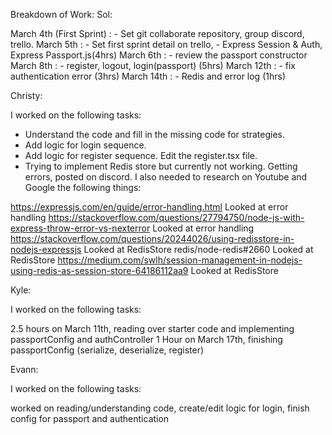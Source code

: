 Breakdown of Work:
Sol:

March 4th (First Sprint) : <Set up group> - Set git collaborate repository, group discord, trello.
March 5th : <Update trello> - Set first sprint detail on trello, <Watching Youtube> - Express Session & Auth, Express Passport.js(4hrs)
March 6th : <Review Passport lab> - review the passport constructor
March 8th : <authentication> - register, logout, login(passport) (5hrs)
March 12th : <authentication> - fix authentication error (3hrs)
March 14th : <authentication> - Redis and error log (1hrs)


Christy: 

I worked on the following tasks:

- Understand the code and fill in the missing code for strategies.
- Add logic for login sequence.
- Add logic for register sequence. Edit the register.tsx file.
- Trying to implement Redis store but currently not working. Getting errors, posted on discord.
I also needed to research on Youtube and Google the following things:

https://expressjs.com/en/guide/error-handling.html Looked at error handling
https://stackoverflow.com/questions/27794750/node-js-with-express-throw-error-vs-nexterror Looked at error handling
https://stackoverflow.com/questions/20244026/using-redisstore-in-nodejs-expressjs Looked at RedisStore
redis/node-redis#2660 Looked at RedisStore
https://medium.com/swlh/session-management-in-nodejs-using-redis-as-session-store-64186112aa9 Looked at RedisStore

Kyle: 

I worked on the following tasks:

2.5 hours on March 11th, reading over starter code and implementing passportConfig and authController
1 Hour on March 17th, finishing passportConfig (serialize, deserialize, register)

Evann:

I worked on the following tasks:

worked on reading/understanding code, create/edit logic for login, finish config for passport and authentication
